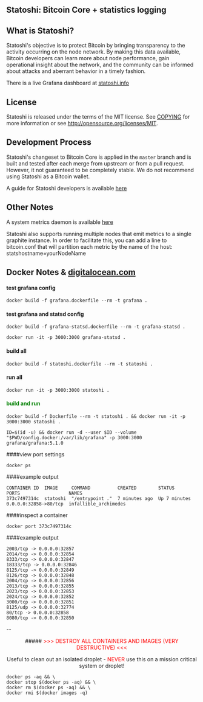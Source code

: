 ## Statoshi: Bitcoin Core + statistics logging

## What is Statoshi?

Statoshi's objective is to protect Bitcoin by bringing transparency to the activity 
occurring on the node network. By making this data available, Bitcoin developers can 
learn more about node performance, gain operational insight about the network, and 
the community can be informed about attacks and aberrant behavior in a timely fashion.

There is a live Grafana dashboard at [statoshi.info](http://statoshi.info)

## License

Statoshi is released under the terms of the MIT license. See [COPYING](COPYING) for more
information or see http://opensource.org/licenses/MIT.

## Development Process

Statoshi's changeset to Bitcoin Core is applied in the `master` branch and is
built and tested after each merge from upstream or from a pull request. However,
it not guaranteed to be completely stable. We do not recommend using Statoshi
as a Bitcoin wallet.

A guide for Statoshi developers is available [here](https://medium.com/@lopp/statoshi-developer-s-guide-241ac9ab9993#.s1rfi3fv6)

## Other Notes

A system metrics daemon is available [here](https://github.com/jlopp/bitcoin-utils/blob/master/systemMetricsDaemon.py)

Statoshi also supports running multiple nodes that emit metrics to a single graphite instance. 
In order to facilitate this, you can add a line to bitcoin.conf that will partition each 
metric by the name of the host: statshostname=yourNodeName

## Docker Notes & [digitalocean.com](https://m.do.co/c/ae5c7d05da91)

#### test grafana config

```
docker build -f grafana.dockerfile --rm -t grafana .
```

#### test grafana and statsd config

```
docker build -f grafana-statsd.dockerfile --rm -t grafana-statsd .
```

```
docker run -it -p 3000:3000 grafana-statsd .

```

#### build all

```
docker build -f statoshi.dockerfile --rm -t statoshi .

```

#### run all

```
docker run -it -p 3000:3000 statoshi .

```

#### <span style="color:green">build and run</span>

```
docker build -f Dockerfile --rm -t statoshi . && docker run -it -p 3000:3000 statoshi .

```

```
ID=$(id -u) && docker run -d --user $ID --volume "$PWD/config.docker:/var/lib/grafana" -p 3000:3000 grafana/grafana:5.1.0
```


####view port settings

```
docker ps
```


####example output
```
CONTAINER ID  IMAGE     COMMAND          CREATED        STATUS        PORTS                  NAMES
373c7497314c  statoshi  "/entrypoint ."  7 minutes ago  Up 7 minutes  0.0.0.0:32858->80/tcp  infallible_archimedes
```

####inspect a container

```
docker port 373c7497314c

```
####example output
```
2003/tcp -> 0.0.0.0:32857
2014/tcp -> 0.0.0.0:32854
8333/tcp -> 0.0.0.0:32847
18333/tcp -> 0.0.0.0:32846
8125/tcp -> 0.0.0.0:32849
8126/tcp -> 0.0.0.0:32848
2004/tcp -> 0.0.0.0:32856
2013/tcp -> 0.0.0.0:32855
2023/tcp -> 0.0.0.0:32853
2024/tcp -> 0.0.0.0:32852
3000/tcp -> 0.0.0.0:32851
8125/udp -> 0.0.0.0:32774
80/tcp -> 0.0.0.0:32858
8080/tcp -> 0.0.0.0:32850
```

--

<center>
#####<span style="color:red"> >>> DESTROY ALL CONTAINERS AND IMAGES (VERY DESTRUCTIVE) <<< </span>

Useful to clean out an isolated droplet - <span style="color:red">NEVER</span> use this on a mission critical system or droplet!
</center>

```
docker ps -aq && \
docker stop $(docker ps -aq) && \
docker rm $(docker ps -aq) && \
docker rmi $(docker images -q)
```
